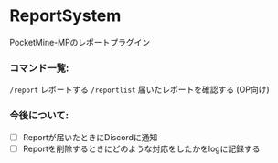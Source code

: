 # ReportSystem

PocketMine-MPのレポートプラグイン

### コマンド一覧:
```/report``` レポートする
```/reportlist``` 届いたレポートを確認する (OP向け)

### 今後について:
- [ ] Reportが届いたときにDiscordに通知
- [ ] Reportを削除するときにどのような対応をしたかをlogに記録する
